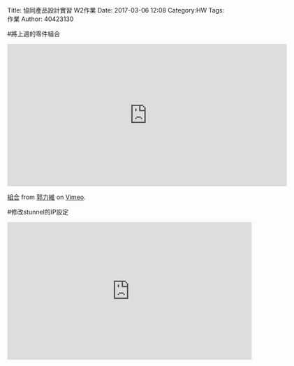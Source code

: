 Title: 協同產品設計實習   W2作業
Date: 2017-03-06 12:08
Category:HW
Tags:作業
Author: 40423130



<!-- PELICAN_END_SUMMARY -->

#將上週的零件組合

<iframe src="https://player.vimeo.com/video/207457951" width="640" height="326" frameborder="0" webkitallowfullscreen mozallowfullscreen allowfullscreen></iframe>
<p><a href="https://vimeo.com/207457951">組合</a> from <a href="https://vimeo.com/user47579118">郭力維</a> on <a href="https://vimeo.com">Vimeo</a>.</p>

#修改stunnel的IP設定

<iframe width="560" height="315" src="https://www.youtube.com/embed/Xy8qEem3eZQ?ecver=1" frameborder="0" allowfullscreen></iframe>





